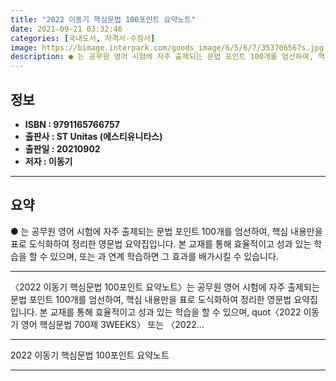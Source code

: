 ```yaml
---
title: "2022 이동기 핵심문법 100포인트 요약노트"
date: 2021-09-21 03:32:46
categories: [국내도서, 자격서-수험서]
image: https://bimage.interpark.com/goods_image/6/5/6/7/353706567s.jpg
description: ● 는 공무원 영어 시험에 자주 출제되는 문법 포인트 100개를 엄선하여, 핵심 내용만을 표로 도식화하여 정리한 영문법 요약집입니다. 본 교재를 통해 효율적이고 성과 있는 학습을 할 수 있으며, 또는 과 연계 학습하면 그 효과를 배가시킬 수 있습니다.
---
```


## **정보**

- **ISBN : 9791165766757**
- **출판사 : ST Unitas (에스티유니타스)**
- **출판일 : 20210902**
- **저자 : 이동기**

------



## **요약**

●  는 공무원 영어 시험에 자주 출제되는 문법 포인트 100개를 엄선하여, 핵심 내용만을 표로 도식화하여 정리한 영문법 요약집입니다. 본 교재를 통해 효율적이고 성과 있는 학습을 할 수 있으며,  또는 과 연계 학습하면 그 효과를 배가시킬 수 있습니다.

------

〈2022 이동기 핵심문법 100포인트 요약노트〉는 공무원 영어 시험에 자주 출제되는 문법 포인트 100개를 엄선하여, 핵심 내용만을 표로 도식화하여 정리한 영문법 요약집입니다. 본 교재를 통해 효율적이고 성과 있는 학습을 할 수 있으며, quot〈2022 이동기 영어 핵심문법 700제 3WEEKS〉 또는 〈2022... 

------


2022 이동기 핵심문법 100포인트 요약노트 

------



